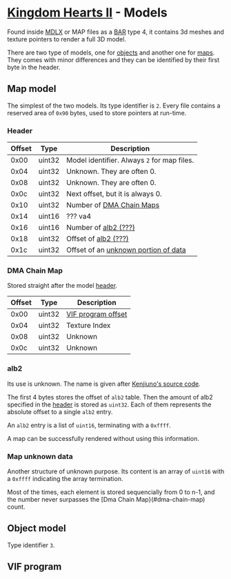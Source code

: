 # [Kingdom Hearts II](../index) - Models

Found inside [MDLX](type/mdlx) or MAP files as a [BAR](type/bar) type 4, it contains 3d meshes and texture pointers to render a full 3D model.

There are two type of models, one for [objects](#object-model) and another one for [maps](#map-model). They comes with minor differences and they can be identified by their first byte in the header.

## Map model

The simplest of the two models. Its type identifier is `2`. Every file contains a reserved area of `0x90` bytes, used to store pointers at run-time.

### Header

| Offset | Type | Description |
|--------|------|-------------|
| 0x00   | uint32 | Model identifier. Always `2` for map files.
| 0x04   | uint32 | Unknown. They are often 0.
| 0x08   | uint32 | Unknown. They are often 0.
| 0x0c   | uint32 | Next offset, but it is always 0.
| 0x10   | uint32 | Number of [DMA Chain Maps](#dma-chain-map)
| 0x14   | uint16 | ??? va4
| 0x16   | uint16 | Number of [alb2 (???)](#alb2)
| 0x18   | uint32 | Offset of [alb2 (???)](#alb2)
| 0x1c   | uint32 | Offset of an [unknown portion of data](#map-unknown-data)

### DMA Chain Map

Stored straight after the model [header](#header).

| Offset | Type | Description |
|--------|------|-------------|
| 0x00   | uint32 | [VIF program offset](#vif-program)
| 0x04   | uint32 | Texture Index
| 0x08   | uint32 | Unknown
| 0x0c   | uint32 | Unknown

### alb2

Its use is unknown. The name is given after [Kenjiuno's source code](https://gitlab.com/kenjiuno/khkh_xldM/-/blob/master/khiiMapv/MEForm.cs#L520).

The first 4 bytes stores the offset of `alb2` table. Then the amount of alb2 specified in the [header](#header) is stored as `uint32`. Each of them represents the absolute offset to a single `alb2` entry.

An `alb2` entry is a list of `uint16`, terminating with a `0xffff`.

A map can be successfully rendered without using this information.

### Map unknown data

Another structure of unknown purpose. Its content is an array of `uint16` with a `0xffff` indicating the array termination.

Most of the times, each element is stored sequencially from 0 to n-1, and the number never surpasses the [Dma Chain Map}(#dma-chain-map) count.

## Object model

Type identifier `3`.

## VIF program